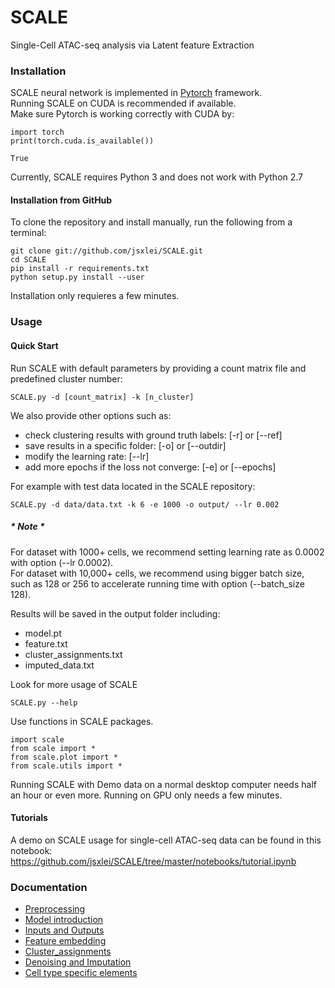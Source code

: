 # SCALE
Single-Cell ATAC-seq analysis via Latent feature Extraction

### Installation  

SCALE neural network is implemented in [Pytorch](https://pytorch.org/) framework.  
Running SCALE on CUDA is recommended if available.   
Make sure Pytorch is working correctly with CUDA by:  

	import torch
	print(torch.cuda.is_available())
	
	True
	
Currently, SCALE requires Python 3 and does not work with Python 2.7

#### Installation from GitHub

To clone the repository and install manually, run the following from a terminal:

    git clone git://github.com/jsxlei/SCALE.git
    cd SCALE
    pip install -r requirements.txt
    python setup.py install --user
    
Installation only requieres a few minutes.

### Usage

#### Quick Start

Run SCALE with default parameters by providing a count matrix file and predefined cluster number:  

	SCALE.py -d [count_matrix] -k [n_cluster]

We also provide other options such as:  
* check clustering results with ground truth labels: [-r] or [--ref]
* save results in a specific folder: [-o] or [--outdir] 
* modify the learning rate: [--lr]  
* add more epochs if the loss not converge: [-e] or [--epochs]  

For example with test data located in the SCALE repository:  

	SCALE.py -d data/data.txt -k 6 -e 1000 -o output/ --lr 0.002
	
##### * Note *
For dataset with 1000+ cells, we recommend setting learning rate as 0.0002 with option (--lr 0.0002).  
For dataset with 10,000+ cells, we recommend using bigger batch size, such as 128 or 256 to accelerate running time with option (--batch_size 128).    
	
Results will be saved in the output folder including:
* model.pt
* feature.txt
* cluster_assignments.txt
* imputed_data.txt

	
Look for more usage of SCALE

	SCALE.py --help 

Use functions in SCALE packages.

	import scale
	from scale import *
	from scale.plot import *
	from scale.utils import *
	
Running SCALE with Demo data on a normal desktop computer needs half an hour or even more.
Running on GPU only needs a few minutes.

#### Tutorials
A demo on SCALE usage for single-cell ATAC-seq data can be found in this notebook: 
https://github.com/jsxlei/SCALE/tree/master/notebooks/tutorial.ipynb


### Documentation

* [Preprocessing](docs/preprocessing.md)
* [Model introduction](docs/model_introduction.md)
* [Inputs and Outputs](docs/inputs_and_outputs.md)
* [Feature embedding](docs/feature_embedding.md)
* [Cluster_assignments](docs/cluster_assignments.md)
* [Denoising and Imputation](docs/denoising_and_imputation.md)
* [Cell type specific elements](docs/cell_type_specific_elements.md)
